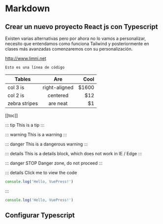 # Markdown

## Crear un nuevo proyecto React js con Typescript
Existen varias alternativas pero por ahora no lo vamos a personalizar, necesito que entendamos como funciona Tailwind y posteriormente en clases más avanzadas comenzaremos con su personalización.

<http://www.limni.net>

`Esto es una línea de código`

| Tables        | Are           | Cool  |
| ------------- |:-------------:| -----:|
| col 3 is      | right-aligned | $1600 |
| col 2 is      | centered      |   $12 |
| zebra stripes | are neat      |    $1 |

[[toc]]

::: tip
This is a tip
:::

::: warning
This is a warning
:::

::: danger
This is a dangerous warning
:::

::: details
This is a details block, which does not work in IE / Edge
:::

::: danger STOP
Danger zone, do not proceed
:::

::: details Click me to view the code
```js
console.log('Hello, VuePress!')
```
:::

```typescript
console.log('Hello, VuePress!')
```
## Configurar Typescript